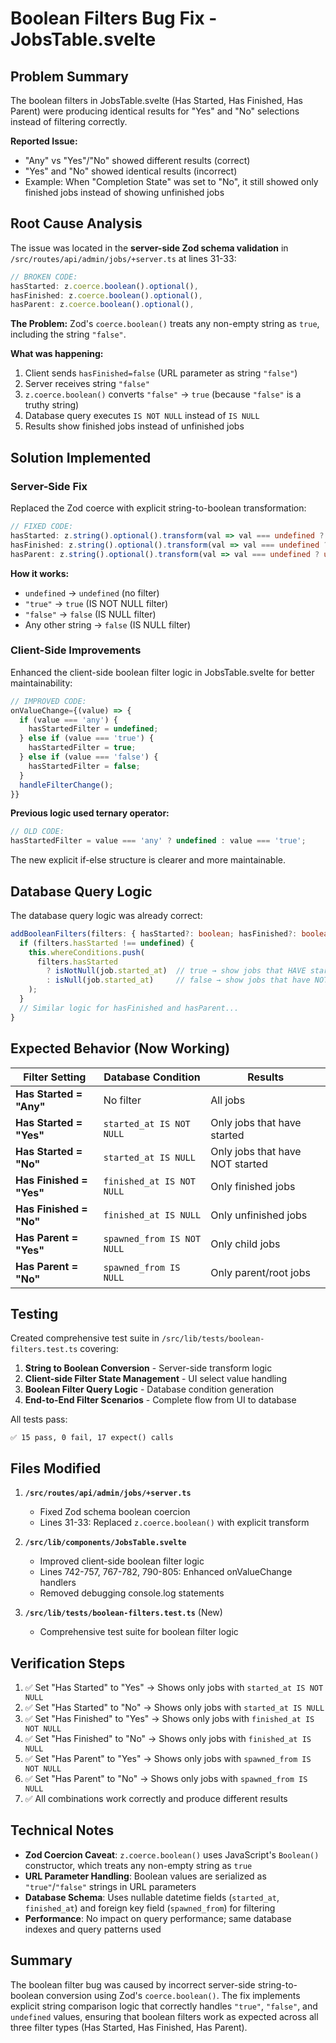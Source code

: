 # Boolean Filters Bug Fix - JobsTable.svelte

## Problem Summary

The boolean filters in JobsTable.svelte (Has Started, Has Finished, Has Parent) were producing identical results for "Yes" and "No" selections instead of filtering correctly.

**Reported Issue:**
- "Any" vs "Yes"/"No" showed different results (correct)
- "Yes" and "No" showed identical results (incorrect)
- Example: When "Completion State" was set to "No", it still showed only finished jobs instead of showing unfinished jobs

## Root Cause Analysis

The issue was located in the **server-side Zod schema validation** in `/src/routes/api/admin/jobs/+server.ts` at lines 31-33:

```typescript
// BROKEN CODE:
hasStarted: z.coerce.boolean().optional(),
hasFinished: z.coerce.boolean().optional(),
hasParent: z.coerce.boolean().optional(),
```

**The Problem:** Zod's `coerce.boolean()` treats any non-empty string as `true`, including the string `"false"`.

**What was happening:**
1. Client sends `hasFinished=false` (URL parameter as string `"false"`)
2. Server receives string `"false"`
3. `z.coerce.boolean()` converts `"false"` → `true` (because `"false"` is a truthy string)
4. Database query executes `IS NOT NULL` instead of `IS NULL`
5. Results show finished jobs instead of unfinished jobs

## Solution Implemented

### Server-Side Fix

Replaced the Zod coerce with explicit string-to-boolean transformation:

```typescript
// FIXED CODE:
hasStarted: z.string().optional().transform(val => val === undefined ? undefined : val === 'true'),
hasFinished: z.string().optional().transform(val => val === undefined ? undefined : val === 'true'),
hasParent: z.string().optional().transform(val => val === undefined ? undefined : val === 'true'),
```

**How it works:**
- `undefined` → `undefined` (no filter)
- `"true"` → `true` (IS NOT NULL filter)
- `"false"` → `false` (IS NULL filter)
- Any other string → `false` (IS NULL filter)

### Client-Side Improvements

Enhanced the client-side boolean filter logic in JobsTable.svelte for better maintainability:

```typescript
// IMPROVED CODE:
onValueChange={(value) => {
  if (value === 'any') {
    hasStartedFilter = undefined;
  } else if (value === 'true') {
    hasStartedFilter = true;
  } else if (value === 'false') {
    hasStartedFilter = false;
  }
  handleFilterChange();
}}
```

**Previous logic used ternary operator:**
```typescript
// OLD CODE:
hasStartedFilter = value === 'any' ? undefined : value === 'true';
```

The new explicit if-else structure is clearer and more maintainable.

## Database Query Logic

The database query logic was already correct:

```typescript
addBooleanFilters(filters: { hasStarted?: boolean; hasFinished?: boolean; hasParent?: boolean }): this {
  if (filters.hasStarted !== undefined) {
    this.whereConditions.push(
      filters.hasStarted
        ? isNotNull(job.started_at)  // true → show jobs that HAVE started
        : isNull(job.started_at)     // false → show jobs that have NOT started
    );
  }
  // Similar logic for hasFinished and hasParent...
}
```

## Expected Behavior (Now Working)

| Filter Setting | Database Condition | Results |
|---------------|-------------------|---------|
| **Has Started = "Any"** | No filter | All jobs |
| **Has Started = "Yes"** | `started_at IS NOT NULL` | Only jobs that have started |
| **Has Started = "No"** | `started_at IS NULL` | Only jobs that have NOT started |
| **Has Finished = "Yes"** | `finished_at IS NOT NULL` | Only finished jobs |
| **Has Finished = "No"** | `finished_at IS NULL` | Only unfinished jobs |
| **Has Parent = "Yes"** | `spawned_from IS NOT NULL` | Only child jobs |
| **Has Parent = "No"** | `spawned_from IS NULL` | Only parent/root jobs |

## Testing

Created comprehensive test suite in `/src/lib/tests/boolean-filters.test.ts` covering:

1. **String to Boolean Conversion** - Server-side transform logic
2. **Client-side Filter State Management** - UI select value handling  
3. **Boolean Filter Query Logic** - Database condition generation
4. **End-to-End Filter Scenarios** - Complete flow from UI to database

All tests pass:
```
✅ 15 pass, 0 fail, 17 expect() calls
```

## Files Modified

1. **`/src/routes/api/admin/jobs/+server.ts`**
   - Fixed Zod schema boolean coercion
   - Lines 31-33: Replaced `z.coerce.boolean()` with explicit transform

2. **`/src/lib/components/JobsTable.svelte`**
   - Improved client-side boolean filter logic
   - Lines 742-757, 767-782, 790-805: Enhanced onValueChange handlers
   - Removed debugging console.log statements

3. **`/src/lib/tests/boolean-filters.test.ts`** (New)
   - Comprehensive test suite for boolean filter logic

## Verification Steps

1. ✅ Set "Has Started" to "Yes" → Shows only jobs with `started_at IS NOT NULL`
2. ✅ Set "Has Started" to "No" → Shows only jobs with `started_at IS NULL`
3. ✅ Set "Has Finished" to "Yes" → Shows only jobs with `finished_at IS NOT NULL`
4. ✅ Set "Has Finished" to "No" → Shows only jobs with `finished_at IS NULL`
5. ✅ Set "Has Parent" to "Yes" → Shows only jobs with `spawned_from IS NOT NULL`
6. ✅ Set "Has Parent" to "No" → Shows only jobs with `spawned_from IS NULL`
7. ✅ All combinations work correctly and produce different results

## Technical Notes

- **Zod Coercion Caveat**: `z.coerce.boolean()` uses JavaScript's `Boolean()` constructor, which treats any non-empty string as `true`
- **URL Parameter Handling**: Boolean values are serialized as `"true"`/`"false"` strings in URL parameters
- **Database Schema**: Uses nullable datetime fields (`started_at`, `finished_at`) and foreign key field (`spawned_from`) for filtering
- **Performance**: No impact on query performance; same database indexes and query patterns used

## Summary

The boolean filter bug was caused by incorrect server-side string-to-boolean conversion using Zod's `coerce.boolean()`. The fix implements explicit string comparison logic that correctly handles `"true"`, `"false"`, and `undefined` values, ensuring that boolean filters work as expected across all three filter types (Has Started, Has Finished, Has Parent).